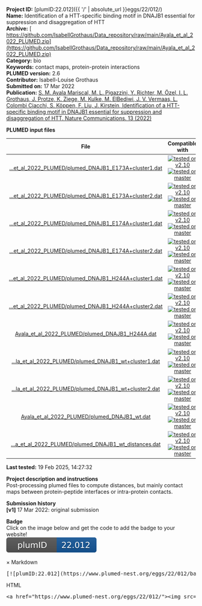 **Project ID:** [plumID:22.012]({{ '/' | absolute_url }}eggs/22/012/)  
**Name:**  Identification of a HTT-specific binding motif in DNAJB1 essential for suppression and disaggregation of HTT  
**Archive:** [ https://github.com/IsabellGrothaus/Data_repository/raw/main/Ayala_et_al_2022_PLUMED.zip](https://github.com/IsabellGrothaus/Data_repository/raw/main/Ayala_et_al_2022_PLUMED.zip)  
**Category:**  bio  
**Keywords:**  contact maps, protein-protein interactions  
**PLUMED version:**  2.6  
**Contributor:**  Isabell-Louise Grothaus  
**Submitted on:** 17 Mar 2022  
**Publication:** [S. M. Ayala Mariscal, M. L. Pigazzini, Y. Richter, M. Özel, I. L. Grothaus, J. Protze, K. Ziege, M. Kulke, M. ElBediwi, J. V. Vermaas, L. Colombi Ciacchi, S. Köppen, F. Liu, J. Kirstein, Identification of a HTT-specific binding motif in DNAJB1 essential for suppression and disaggregation of HTT. Nature Communications. 13 (2022)](http://dx.doi.org/10.1038/s41467-022-32370-5)  
  
**PLUMED input files**  
  
| File     | Compatible with |  
|:--------:|:--------:|  
| [...et_al_2022_PLUMED/plumed_DNAJB1_E173A+cluster1.dat](./data/Ayala_et_al_2022_PLUMED/plumed_DNAJB1_E173A+cluster1.dat.md) |  [![tested on v2.10](https://img.shields.io/badge/v2.10-passing-green.svg)](data/Ayala_et_al_2022_PLUMED/plumed_DNAJB1_E173A+cluster1.dat.plumed.stderr) [![tested on master](https://img.shields.io/badge/master-passing-green.svg)](data/Ayala_et_al_2022_PLUMED/plumed_DNAJB1_E173A+cluster1.dat.plumed_master.stderr) |  
| [...et_al_2022_PLUMED/plumed_DNAJB1_E173A+cluster2.dat](./data/Ayala_et_al_2022_PLUMED/plumed_DNAJB1_E173A+cluster2.dat.md) |  [![tested on v2.10](https://img.shields.io/badge/v2.10-passing-green.svg)](data/Ayala_et_al_2022_PLUMED/plumed_DNAJB1_E173A+cluster2.dat.plumed.stderr) [![tested on master](https://img.shields.io/badge/master-passing-green.svg)](data/Ayala_et_al_2022_PLUMED/plumed_DNAJB1_E173A+cluster2.dat.plumed_master.stderr) |  
| [...et_al_2022_PLUMED/plumed_DNAJB1_E174A+cluster1.dat](./data/Ayala_et_al_2022_PLUMED/plumed_DNAJB1_E174A+cluster1.dat.md) |  [![tested on v2.10](https://img.shields.io/badge/v2.10-passing-green.svg)](data/Ayala_et_al_2022_PLUMED/plumed_DNAJB1_E174A+cluster1.dat.plumed.stderr) [![tested on master](https://img.shields.io/badge/master-passing-green.svg)](data/Ayala_et_al_2022_PLUMED/plumed_DNAJB1_E174A+cluster1.dat.plumed_master.stderr) |  
| [...et_al_2022_PLUMED/plumed_DNAJB1_E174A+cluster2.dat](./data/Ayala_et_al_2022_PLUMED/plumed_DNAJB1_E174A+cluster2.dat.md) |  [![tested on v2.10](https://img.shields.io/badge/v2.10-passing-green.svg)](data/Ayala_et_al_2022_PLUMED/plumed_DNAJB1_E174A+cluster2.dat.plumed.stderr) [![tested on master](https://img.shields.io/badge/master-passing-green.svg)](data/Ayala_et_al_2022_PLUMED/plumed_DNAJB1_E174A+cluster2.dat.plumed_master.stderr) |  
| [...et_al_2022_PLUMED/plumed_DNAJB1_H244A+cluster1.dat](./data/Ayala_et_al_2022_PLUMED/plumed_DNAJB1_H244A+cluster1.dat.md) |  [![tested on v2.10](https://img.shields.io/badge/v2.10-passing-green.svg)](data/Ayala_et_al_2022_PLUMED/plumed_DNAJB1_H244A+cluster1.dat.plumed.stderr) [![tested on master](https://img.shields.io/badge/master-passing-green.svg)](data/Ayala_et_al_2022_PLUMED/plumed_DNAJB1_H244A+cluster1.dat.plumed_master.stderr) |  
| [...et_al_2022_PLUMED/plumed_DNAJB1_H244A+cluster2.dat](./data/Ayala_et_al_2022_PLUMED/plumed_DNAJB1_H244A+cluster2.dat.md) |  [![tested on v2.10](https://img.shields.io/badge/v2.10-passing-green.svg)](data/Ayala_et_al_2022_PLUMED/plumed_DNAJB1_H244A+cluster2.dat.plumed.stderr) [![tested on master](https://img.shields.io/badge/master-passing-green.svg)](data/Ayala_et_al_2022_PLUMED/plumed_DNAJB1_H244A+cluster2.dat.plumed_master.stderr) |  
| [Ayala_et_al_2022_PLUMED/plumed_DNAJB1_H244A.dat](./data/Ayala_et_al_2022_PLUMED/plumed_DNAJB1_H244A.dat.md) |  [![tested on v2.10](https://img.shields.io/badge/v2.10-passing-green.svg)](data/Ayala_et_al_2022_PLUMED/plumed_DNAJB1_H244A.dat.plumed.stderr) [![tested on master](https://img.shields.io/badge/master-passing-green.svg)](data/Ayala_et_al_2022_PLUMED/plumed_DNAJB1_H244A.dat.plumed_master.stderr) |  
| [...la_et_al_2022_PLUMED/plumed_DNAJB1_wt+cluster1.dat](./data/Ayala_et_al_2022_PLUMED/plumed_DNAJB1_wt+cluster1.dat.md) |  [![tested on v2.10](https://img.shields.io/badge/v2.10-passing-green.svg)](data/Ayala_et_al_2022_PLUMED/plumed_DNAJB1_wt+cluster1.dat.plumed.stderr) [![tested on master](https://img.shields.io/badge/master-passing-green.svg)](data/Ayala_et_al_2022_PLUMED/plumed_DNAJB1_wt+cluster1.dat.plumed_master.stderr) |  
| [...la_et_al_2022_PLUMED/plumed_DNAJB1_wt+cluster2.dat](./data/Ayala_et_al_2022_PLUMED/plumed_DNAJB1_wt+cluster2.dat.md) |  [![tested on v2.10](https://img.shields.io/badge/v2.10-passing-green.svg)](data/Ayala_et_al_2022_PLUMED/plumed_DNAJB1_wt+cluster2.dat.plumed.stderr) [![tested on master](https://img.shields.io/badge/master-passing-green.svg)](data/Ayala_et_al_2022_PLUMED/plumed_DNAJB1_wt+cluster2.dat.plumed_master.stderr) |  
| [Ayala_et_al_2022_PLUMED/plumed_DNAJB1_wt.dat](./data/Ayala_et_al_2022_PLUMED/plumed_DNAJB1_wt.dat.md) |  [![tested on v2.10](https://img.shields.io/badge/v2.10-passing-green.svg)](data/Ayala_et_al_2022_PLUMED/plumed_DNAJB1_wt.dat.plumed.stderr) [![tested on master](https://img.shields.io/badge/master-passing-green.svg)](data/Ayala_et_al_2022_PLUMED/plumed_DNAJB1_wt.dat.plumed_master.stderr) |  
| [...a_et_al_2022_PLUMED/plumed_DNAJB1_wt_distances.dat](./data/Ayala_et_al_2022_PLUMED/plumed_DNAJB1_wt_distances.dat.md) |  [![tested on v2.10](https://img.shields.io/badge/v2.10-passing-green.svg)](data/Ayala_et_al_2022_PLUMED/plumed_DNAJB1_wt_distances.dat.plumed.stderr) [![tested on master](https://img.shields.io/badge/master-passing-green.svg)](data/Ayala_et_al_2022_PLUMED/plumed_DNAJB1_wt_distances.dat.plumed_master.stderr) |  
  
**Last tested:**  19 Feb 2025, 14:27:32
  
**Project description and instructions**  
Post-processing plumed files to compute distances, but mainly contact maps between protein-peptide interfaces or intra-protein contacts. 

  
**Submission history**  
**[v1]** 17 Mar 2022: original submission  
  
**Badge**  
Click on the image below and get the code to add the badge to your website!  
<img src="./badge.svg" alt="plumeDnest:22.012" id="myBtn" class="badge">
<div id="myModal" class="modal">
  <div class="modal-content">
    <span class="close">&times;</span>
    Markdown<pre>[![plumID:22.012](https://www.plumed-nest.org/eggs/22/012/badge.svg)](https://www.plumed-nest.org/eggs/22/012/)</pre>
    HTML<pre>&lt;a href="https://www.plumed-nest.org/eggs/22/012/"&gt;&lt;img src="https://www.plumed-nest.org/eggs/22/012/badge.svg" alt="plumID:22.012"&gt;&lt;/a&gt;</pre>
  </div>
</div>
